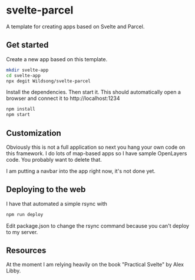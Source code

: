 # svelte-parcel
A template for creating apps based on Svelte and Parcel.

## Get started

Create a new app based on this template.

```bash
mkdir svelte-app
cd svelte-app
npx degit Wildsong/svelte-parcel
```

Install the dependencies.
Then start it. This should automatically open a browser and connect it to http://localhost:1234

```bash
npm install
npm start
```

## Customization

Obviously this is not a full application so next you hang your own code on this framework.
I do lots of map-based apps so I have sample OpenLayers code. You probably want to delete that.

I am putting a navbar into the app right now, it's not done yet.

## Deploying to the web

I have that automated a simple rsync with

```bash
npm run deploy
```

Edit package.json to change the rsync
command because you can't deploy to my server.

## Resources

At the moment I am relying heavily on the book "Practical Svelte" by Alex Libby.
